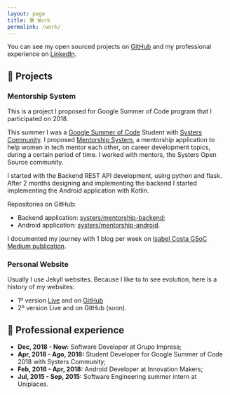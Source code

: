 ```yaml
---
layout: page
title: 🛠️ Work
permalink: /work/
---
```


You can see my open sourced projects on [GitHub](https://github.com/isabelcosta) and my professional experience on [LinkedIn](https://www.linkedin.com/in/isabelcmdcosta).

## 🚧 Projects

### Mentorship System

This is a project I proposed for Google Summer of Code program that I participated on 2018.

This summer I was a [Google Summer of Code](https://summerofcode.withgoogle.com) Student with [Systers Community](https://github.com/systers). I proposed [Mentorship System](https://summerofcode.withgoogle.com/projects/#5331289322815488), a mentorship application to help women in tech mentor each other, on career development topics, during a certain period of time. I worked with mentors, the Systers Open Source community.

I started with the Backend REST API development, using python and flask. After 2 months designing and implementing the backend I started implementing the Android application with Kotlin.

Repositories on GitHub:
- Backend application: [systers/mentorship-backend](https://github.com/systers/mentorship-backend);
- Android application: [systers/mentorship-android](https://github.com/systers/mentorship-android).

I documented my journey with 1 blog per week on [Isabel Costa GSoC Medium publication](https://medium.com/isabel-costa-gsoc). 

### Personal Website

Usually I use Jekyll websites. Because I like to to see evolution, here is a history of my websites:
- 1º version [Live](http://isabelcosta.github.io/personal-website-first-version) and on [GitHub](http://github.com/isabelcosta/personal-website-first-version)
- 2º version Live and on GitHub (soon).

## 💼 Professional experience

- **Dec, 2018 - Now:** Software Developer at Grupo Impresa;
- **Apr, 2018 - Ago, 2018:** Student Developer for Google Summer of Code 2018 with Systers Community;
- **Feb, 2016 - Apr, 2018:** Android Developer at Innovation Makers;
- **Jul, 2015 - Sep, 2015:** Software Engineering summer intern at Uniplaces.
